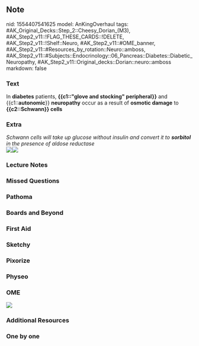## Note
nid: 1554407541625
model: AnKingOverhaul
tags: #AK_Original_Decks::Step_2::Cheesy_Dorian_(M3), #AK_Step2_v11::!FLAG_THESE_CARDS::!DELETE, #AK_Step2_v11::!Shelf::Neuro, #AK_Step2_v11::#OME_banner, #AK_Step2_v11::#Resources_by_rotation::Neuro::amboss, #AK_Step2_v11::#Subjects::Endocrinology::06_Pancreas::Diabetes::Diabetic_Neuropathy, #AK_Step2_v11::Original_decks::Dorian::neuro::amboss
markdown: false

### Text
In <b>diabetes</b> patients, <b>{{c1::"glove and stocking"
peripheral}}</b> and {{c1::<b>autonomic</b>}} <b>neuropathy</b>
occur as a result of <b>osmotic damage</b> to <b>{{c2::Schwann}}
cells</b>

### Extra
<div>
  <div>
    <div>
      <div>
        <i>Schwann cells will take up glucose without insulin and
        convert it to <b>sorbitol</b> in the presence of aldose
        reductase</i>
        <div style="text-decoration: underline;"></div>
        <div style="text-decoration: underline;">
          <i><img src="paste-8131841970143233.jpg" class=
          "resizer"><img src="paste-793830215385089.jpg" class=
          "resizer"></i>
        </div>
        <div style="text-decoration: underline;"></div>
      </div>
    </div>
  </div>
</div>

### Lecture Notes


### Missed Questions


### Pathoma


### Boards and Beyond


### First Aid


### Sketchy


### Pixorize


### Physeo


### OME
<div class="ome-widget">
  <a href="https://onlinemeded.org?ref=anki"><img src=
  "_OME_AnkiFlashcards_General_3.png"></a>
</div>

### Additional Resources


### One by one

